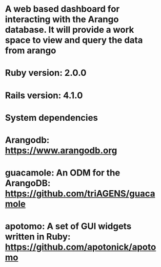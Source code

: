 # A web based dashboard for interacting with the Arango database.  It will provide a work space to view and query the data from arango


# Ruby version: 2.0.0
# Rails version: 4.1.0

# System dependencies

# Arangodb:  https://www.arangodb.org

# guacamole: An ODM for the ArangoDB: https://github.com/triAGENS/guacamole

# apotomo:   A set of GUI widgets written in Ruby:  https://github.com/apotonick/apotomo 







